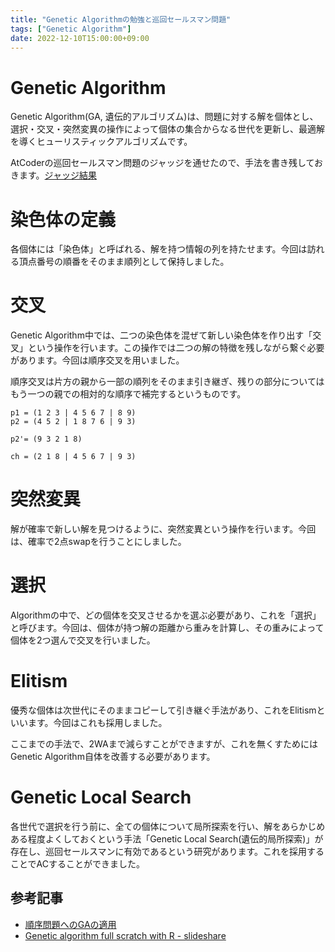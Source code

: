 ```yaml
---
title: "Genetic Algorithmの勉強と巡回セールスマン問題"
tags: ["Genetic Algorithm"]
date: 2022-12-10T15:00:00+09:00
---
```


# Genetic Algorithm

Genetic Algorithm(GA, 遺伝的アルゴリズム)は、問題に対する解を個体とし、選択・交叉・突然変異の操作によって個体の集合からなる世代を更新し、最適解を導くヒューリスティックアルゴリズムです。

AtCoderの巡回セールスマン問題のジャッジを通せたので、手法を書き残しておきます。[ジャッジ結果](https://atcoder.jp/contests/typical-algorithm/submissions/37113247)

# 染色体の定義

各個体には「染色体」と呼ばれる、解を持つ情報の列を持たせます。今回は訪れる頂点番号の順番をそのまま順列として保持しました。

# 交叉

Genetic Algorithm中では、二つの染色体を混ぜて新しい染色体を作り出す「交叉」という操作を行います。この操作では二つの解の特徴を残しながら繋ぐ必要があります。今回は順序交叉を用いました。

順序交叉は片方の親から一部の順列をそのまま引き継ぎ、残りの部分についてはもう一つの親での相対的な順序で補完するというものです。

```
p1 = (1 2 3 | 4 5 6 7 | 8 9)
p2 = (4 5 2 | 1 8 7 6 | 9 3)

p2'= (9 3 2 1 8)

ch = (2 1 8 | 4 5 6 7 | 9 3)
```

# 突然変異

解が確率で新しい解を見つけるように、突然変異という操作を行います。今回は、確率で2点swapを行うことにしました。

# 選択

Algorithmの中で、どの個体を交叉させるかを選ぶ必要があり、これを「選択」と呼びます。今回は、個体が持つ解の距離から重みを計算し、その重みによって個体を2つ選んで交叉を行いました。

# Elitism

優秀な個体は次世代にそのままコピーして引き継ぐ手法があり、これをElitismといいます。今回はこれも採用しました。

ここまでの手法で、2WAまで減らすことができますが、これを無くすためにはGenetic Algorithm自体を改善する必要があります。

# Genetic Local Search

各世代で選択を行う前に、全ての個体について局所探索を行い、解をあらかじめある程度よくしておくという手法「Genetic Local Search(遺伝的局所探索)」が存在し、巡回セールスマンに有効であるという研究があります。これを採用することでACすることができました。

## 参考記事

- [順序問題へのGAの適用](http://ono-t.d.dooo.jp/GA/GA-order.html)
- [Genetic algorithm full scratch with R - slideshare](https://www.slideshare.net/kato_kohaku/genetic-algorithm-full-scratch-with-r)

